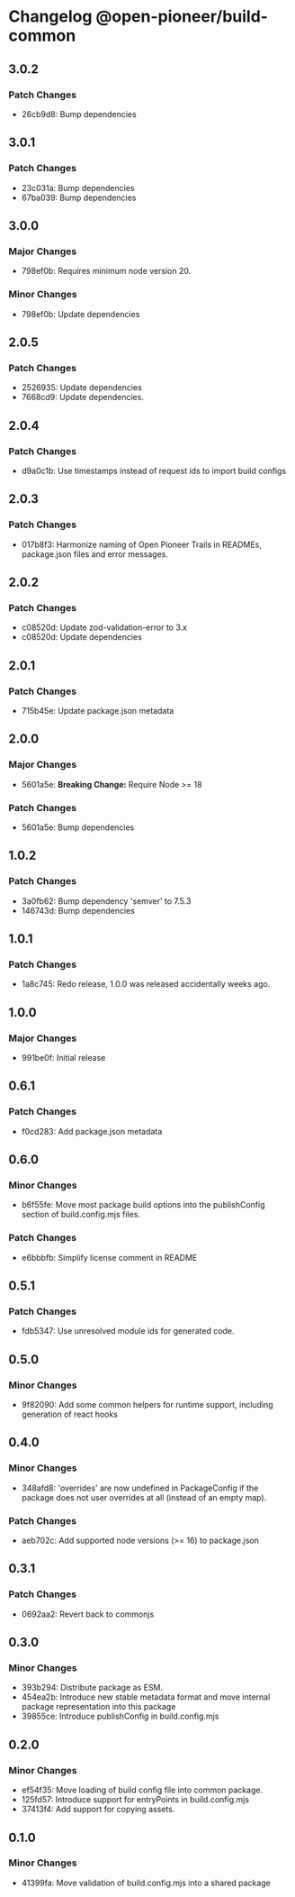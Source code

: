 # Changelog @open-pioneer/build-common

## 3.0.2

### Patch Changes

- 26cb9d8: Bump dependencies

## 3.0.1

### Patch Changes

- 23c031a: Bump dependencies
- 67ba039: Bump dependencies

## 3.0.0

### Major Changes

- 798ef0b: Requires minimum node version 20.

### Minor Changes

- 798ef0b: Update dependencies

## 2.0.5

### Patch Changes

- 2526935: Update dependencies
- 7668cd9: Update dependencies.

## 2.0.4

### Patch Changes

- d9a0c1b: Use timestamps instead of request ids to import build configs

## 2.0.3

### Patch Changes

- 017b8f3: Harmonize naming of Open Pioneer Trails in READMEs, package.json files and error messages.

## 2.0.2

### Patch Changes

- c08520d: Update zod-validation-error to 3.x
- c08520d: Update dependencies

## 2.0.1

### Patch Changes

- 715b45e: Update package.json metadata

## 2.0.0

### Major Changes

- 5601a5e: **Breaking Change:** Require Node >= 18

### Patch Changes

- 5601a5e: Bump dependencies

## 1.0.2

### Patch Changes

- 3a0fb62: Bump dependency 'semver' to 7.5.3
- 146743d: Bump dependencies

## 1.0.1

### Patch Changes

- 1a8c745: Redo release, 1.0.0 was released accidentally weeks ago.

## 1.0.0

### Major Changes

- 991be0f: Initial release

## 0.6.1

### Patch Changes

- f0cd283: Add package.json metadata

## 0.6.0

### Minor Changes

- b6f55fe: Move most package build options into the publishConfig section of build.config.mjs files.

### Patch Changes

- e6bbbfb: Simplify license comment in README

## 0.5.1

### Patch Changes

- fdb5347: Use unresolved module ids for generated code.

## 0.5.0

### Minor Changes

- 9f82090: Add some common helpers for runtime support, including generation of react hooks

## 0.4.0

### Minor Changes

- 348afd8: 'overrides' are now undefined in PackageConfig if the package does not user overrides at all (instead of an empty map).

### Patch Changes

- aeb702c: Add supported node versions (>= 16) to package.json

## 0.3.1

### Patch Changes

- 0692aa2: Revert back to commonjs

## 0.3.0

### Minor Changes

- 393b294: Distribute package as ESM.
- 454ea2b: Introduce new stable metadata format and move internal package representation into this package
- 39855ce: Introduce publishConfig in build.config.mjs

## 0.2.0

### Minor Changes

- ef54f35: Move loading of build config file into common package.
- 125fd57: Introduce support for entryPoints in build.config.mjs
- 37413f4: Add support for copying assets.

## 0.1.0

### Minor Changes

- 41399fa: Move validation of build.config.mjs into a shared package
